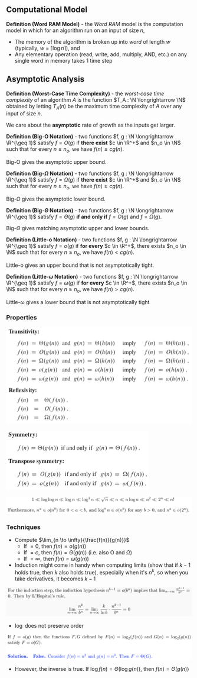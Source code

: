 ## Computational Model

**Definition (Word RAM Model)** - the *Word RAM* model is the computation model in which for an algorithm run on an input of size *n*,

- The memory of the algorithm is broken up into *word* of length *w* (typically, *w* = $\lceil\log{n}\rceil$), and
- Any elementary operation (read, write, add, multiply, AND, etc.) on any single word in memory takes 1 time step

## Asymptotic Analysis

**Definition (Worst-Case Time Complexity)** - the *worst-case time complexity* of an algorithm $A$ is the function $T_A : \N \longrightarrow \N$ obtained by letting $T_A(n)$ be the maximum time complexity of $A$ over any input of size $n$.

We care about the **asymptotic** rate of growth as the inputs get larger.

**Definition (Big-O Notation)** - two functions $f, g : \N \longrightarrow \R^{\geq 1}$ satisfy $f = O(g)$ if **there exist** $c \in \R^+$ and $n_o \in \N$ such that for every $n \geq n_o$, we have $f(n) \leq cg(n)$.

Big-O gives the asymptotic upper bound.

**Definition (Big-$\Omega$ Notation)** - two functions $f, g : \N \longrightarrow \R^{\geq 1}$ satisfy $f = \Omega(g)$ if **there exist** $c \in \R^+$ and $n_o \in \N$ such that for every $n \geq n_o$, we have $f(n) \geq cg(n)$.

Big-$\Omega$ gives the asymptotic lower bound.

**Definition (Big-$\Theta$ Notation)** - two functions $f, g : \N \longrightarrow \R^{\geq 1}$ satisfy $f = \Theta(g)$ **if and only if** $f = O(g)$ and $f = \Omega(g)$.

Big-$\Theta$ gives matching asymptotic upper and lower bounds.

**Definition (Little-o Notation)** - two functions $f, g : \N \longrightarrow \R^{\geq 1}$ satisfy $f = o(g)$ if **for every** $c \in \R^+$, there exists $n_o \in \N$ such that for every $n \geq n_o$, we have $f(n) < cg(n)$.

Little-o gives an upper bound that is not asymptotically tight.

**Definition (Little-$\omega$ Notation)** - two functions $f, g : \N \longrightarrow \R^{\geq 1}$ satisfy $f = \omega (g)$ if **for every** $c \in \R^+$, there exists $n_o \in \N$ such that for every $n \geq n_o$, we have $f(n) > cg(n)$.

Little-$\omega$ gives a lower bound that is not asymptotically tight

### Properties

![image-20191010142402298](pics/image-20191010142402298.png)

![image-20191010142413301](pics/image-20191010142413301.png)

![image-20191010143729154](pics/image-20191010143729154.png)

### Techniques

- Compute $\lim_{n \to \infty}{\frac{f(n)}{g(n)}}$
  - If $= 0$, then $f(n) = o(g(n))$
  - If $= c$, then $f(n) = \Theta(g(n))$ (i.e. also O and $\Omega$)
  - If $= \infty$, then $f(n) = \omega(g(n))$ 
- Induction might come in handy when computing limits (show that if $k-1$ holds true, then $k$ also holds true), especially when it's $n^k$, so when you take derivatives, it becomes $k - 1$

![image-20191010152533111](pics/image-20191010152533111.png)

- $\log$ does not preserve order

![image-20191019121752577](pics/image-20191019121752577.png)

- However, the inverse is true. If $\log{f(n)} = \Theta(\log{g(n)})$, then $f(n) = \Theta(g(n))$



